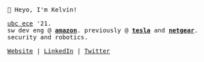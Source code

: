 <p>
  <samp>
    👋 Heyo, I'm Kelvin! </br></br>
    <a href="https://ece.ubc.ca/">ubc ece</a> '21.</br>
    sw dev eng @ <b><a href="https://aws.amazon.com/">amazon</a></b>. previously @ <b><a href="https://www.tesla.com/">tesla</a></b> and <b><a href="https://www.netgear.com/">netgear</a></b>.</br>
    security and robotics.</br></br>
    <a href="https://www.kelvinkoon.dev/">Website</a> | <a href="https://www.linkedin.com/in/kelvinkoon/">LinkedIn</a> | <a href="https://twitter.com/NotCelsiusDeg">Twitter</a>
  </samp>
</p>
